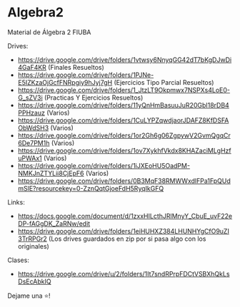 # Algebra2
Material de Álgebra 2 FIUBA

Drives: 
* https://drive.google.com/drive/folders/1vtwsy6NnyqGG42dT7bKgDJwDi4GaF4KR (Finales Resueltos)
* https://drive.google.com/drive/folders/1PJNe-E5IZKzaOjGcfFNRpgiy9hJyj7gH (Ejercicios Tipo Parcial Resueltos)
* https://drive.google.com/drive/folders/1_JtzLT9Okpmwx7NSPXs4LoE0-G_sZV3i (Practicas Y Ejercicios Resueltos)
* https://drive.google.com/drive/folders/11yQnHmBasuuJuR20GbI18rDB4PPHzauz (Varios)
* https://drive.google.com/drive/folders/1CuLYPZqwdjaorJDAFZ8KfDSFAObWdSH3 (Varios)
* https://drive.google.com/drive/folders/1or2Gh6g06ZgpywV2GvmQgqCr6De7PM1h (Varios)
* https://drive.google.com/drive/folders/1ov7XykhfVkdx8KHAZaciMLgHzfuPWAx1 (Varios)
* https://drive.google.com/drive/folders/1iJXEoHU5OadPM-NMKJnZTYLii8CjEpF6 (Varios)
* https://drive.google.com/drive/folders/0B3MqF38RMWWxdlFPa1FpQUdmSlE?resourcekey=0-ZznQqtGjoeFdH5RyqIkGFQ

Links:
* https://docs.google.com/document/d/1zxxHILcthJRlMnyY_CbuE_uvF22eDP-fAGgDK_ZaRNw/edit
* https://drive.google.com/drive/folders/1eiHUHXZ384LHUNHYgCfO9uZI3TrRPGr2 (Los drives guardados en zip por si pasa algo con los originales)

Clases:
* https://drive.google.com/drive/u/2/folders/1It7sndRPrpFDCtVSBXhQkLsDsEcAbkIQ 

Dejame una ⭐!
